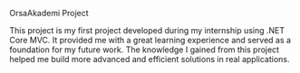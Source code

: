 OrsaAkademi Project

This project is my first project developed during my internship using .NET Core MVC. It provided me with a great learning experience and served as a foundation for my future work. The knowledge I gained from this project helped me build more advanced and efficient solutions in real applications.
